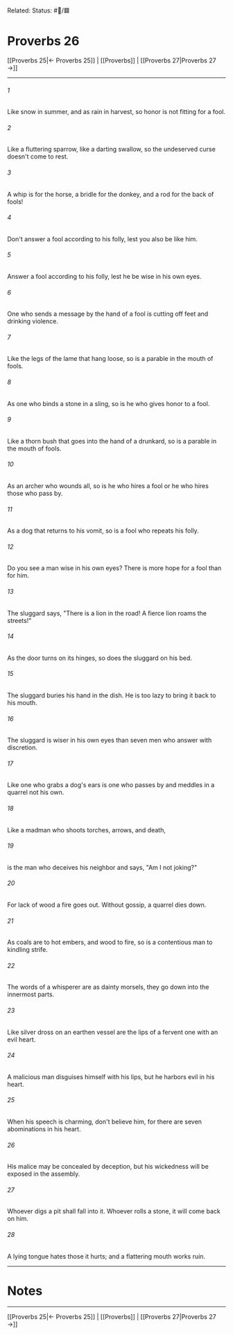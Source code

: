 Related:
Status: #📖/🟥
# Proverbs 26

[[Proverbs 25|← Proverbs 25]] | [[Proverbs]] | [[Proverbs 27|Proverbs 27 →]]
***



###### 1 
Like snow in summer, and as rain in harvest, so honor is not fitting for a fool. 

###### 2 
Like a fluttering sparrow, like a darting swallow, so the undeserved curse doesn't come to rest. 

###### 3 
A whip is for the horse, a bridle for the donkey, and a rod for the back of fools! 

###### 4 
Don't answer a fool according to his folly, lest you also be like him. 

###### 5 
Answer a fool according to his folly, lest he be wise in his own eyes. 

###### 6 
One who sends a message by the hand of a fool is cutting off feet and drinking violence. 

###### 7 
Like the legs of the lame that hang loose, so is a parable in the mouth of fools. 

###### 8 
As one who binds a stone in a sling, so is he who gives honor to a fool. 

###### 9 
Like a thorn bush that goes into the hand of a drunkard, so is a parable in the mouth of fools. 

###### 10 
As an archer who wounds all, so is he who hires a fool or he who hires those who pass by. 

###### 11 
As a dog that returns to his vomit, so is a fool who repeats his folly. 

###### 12 
Do you see a man wise in his own eyes? There is more hope for a fool than for him. 

###### 13 
The sluggard says, "There is a lion in the road! A fierce lion roams the streets!" 

###### 14 
As the door turns on its hinges, so does the sluggard on his bed. 

###### 15 
The sluggard buries his hand in the dish. He is too lazy to bring it back to his mouth. 

###### 16 
The sluggard is wiser in his own eyes than seven men who answer with discretion. 

###### 17 
Like one who grabs a dog's ears is one who passes by and meddles in a quarrel not his own. 

###### 18 
Like a madman who shoots torches, arrows, and death, 

###### 19 
is the man who deceives his neighbor and says, "Am I not joking?" 

###### 20 
For lack of wood a fire goes out. Without gossip, a quarrel dies down. 

###### 21 
As coals are to hot embers, and wood to fire, so is a contentious man to kindling strife. 

###### 22 
The words of a whisperer are as dainty morsels, they go down into the innermost parts. 

###### 23 
Like silver dross on an earthen vessel are the lips of a fervent one with an evil heart. 

###### 24 
A malicious man disguises himself with his lips, but he harbors evil in his heart. 

###### 25 
When his speech is charming, don't believe him, for there are seven abominations in his heart. 

###### 26 
His malice may be concealed by deception, but his wickedness will be exposed in the assembly. 

###### 27 
Whoever digs a pit shall fall into it. Whoever rolls a stone, it will come back on him. 

###### 28 
A lying tongue hates those it hurts; and a flattering mouth works ruin.

---
# Notes


***
[[Proverbs 25|← Proverbs 25]] | [[Proverbs]] | [[Proverbs 27|Proverbs 27 →]]
